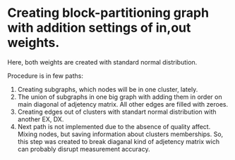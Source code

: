 # Creating block-partitioning graph with addition settings of in,out weights.
Here, both weights are created with standard normal distribution.

Procedure is in few paths:

1. Creating subgraphs, which nodes will be in one cluster, lately.
1. The union of subgraphs in one big graph with adding them in order on main diagonal of adjetency matrix. All other edges are filled with zeroes.
1. Creating edges out of clusters with standart normal distribution with another EX, DX.
1. Next path is not implemented due to the absence of quality affect. Mixing nodes, but saving information about clusters memberships. So, this step was created to break diaganal kind of adjetency matrix wich can probably disrupt measurement accuracy.
